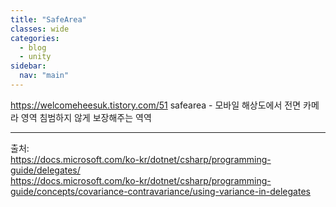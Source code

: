 ```yaml
---
title: "SafeArea"
classes: wide
categories: 
  - blog
  - unity
sidebar:
  nav: "main"
---
```

   
https://welcomeheesuk.tistory.com/51
safearea - 모바일 해상도에서 전면 카메라 영역 침범하지 않게 보장해주는 역역
  
---  
출처:   
<https://docs.microsoft.com/ko-kr/dotnet/csharp/programming-guide/delegates/>  
<https://docs.microsoft.com/ko-kr/dotnet/csharp/programming-guide/concepts/covariance-contravariance/using-variance-in-delegates>
